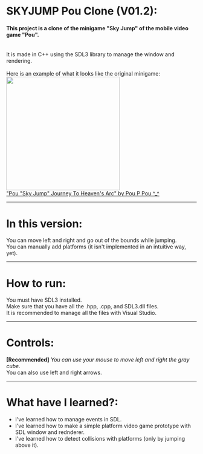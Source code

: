 # SKYJUMP Pou Clone (V01.2):
#### This project is a clone of the minigame "Sky Jump" of the mobile video game "Pou".
<br>
It is made in C++ using the SDL3 library to manage the window and rendering.
</br>
<br>Here is an example of what it looks like the original minigame:</br>
<img src="https://github.com/user-attachments/assets/87342f79-49dd-4af3-8ee1-5a47f127c810" width="300">
<br>
<a href="https://www.youtube.com/watch?v=oWz7u3rmQMM&t=75s"> "Pou "Sky Jump" Journey To Heaven's Arc" by Pou P Pou ^_^ </a>
</br>

---
# In this version:

You can move left and right and go out of the bounds while jumping.
<br/>
You can manually add platforms (it isn't implemented in an intuitive way, yet).

---
# How to run:

You must have SDL3 installed.
<br/>
Make sure that you have all the .hpp, .cpp, and SDL3.dll files.
<br/>
It is recommended to manage all the files with Visual Studio.

---
# Controls:
**[Recommended]** *You can use your mouse to move left and right the gray cube.*
<br/>
You can also use left and right arrows.

---
# What have I learned?:
- I've learned how to manage events in SDL.
- I've learned how to make a simple platform video game prototype with SDL window and rednderer.
- I've learned how to detect collisions with platforms (only by jumping above it).